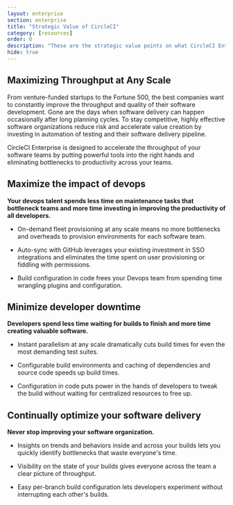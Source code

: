 ```yaml
---
layout: enterprise
section: enterprise
title: "Strategic Value of CircleCI"
category: [resources]
order: 0
description: "These are the strategic value points on what CircleCI Enterprise provides to customers."
hide: true
---
```


## Maximizing Throughput at Any Scale
From venture-funded startups to the Fortune 500, the best companies want to constantly improve the throughput and quality of their software development. Gone are the days when software delivery can happen occasionally after long planning cycles. To stay competitive, highly effective software organizations reduce risk and accelerate value creation by investing in automation of testing and their software delivery pipeline.

CircleCI Enterprise is designed to accelerate the throughput of your software teams by putting powerful tools into the right hands and eliminating bottlenecks to productivity across your teams.


## Maximize the impact of devops
**Your devops talent spends less time on maintenance tasks that bottleneck teams and more time investing in improving the productivity of all developers.**

* On-demand fleet provisioning at any scale means no more bottlenecks and overheads to provision environments for each software team.

* Auto-sync with GitHub leverages your existing investment in SSO integrations and eliminates the time spent on user provisioning or fiddling with permissions.

* Build configuration in code frees your Devops team from spending time wrangling plugins and configuration.

## Minimize developer downtime
**Developers spend less time waiting for builds to finish and more time creating valuable software.**

* Instant parallelism at any scale dramatically cuts build times for even the most demanding test suites.

* Configurable build environments and caching of dependencies and source code speeds up build times.

* Configuration in code puts power in the hands of developers to tweak the build without waiting for centralized resources to free up.

## Continually optimize your software delivery
**Never stop improving your software organization.**

* Insights on trends and behaviors inside and across your builds lets you quickly identify bottlenecks that waste everyone's time.

* Visibility on the state of your builds gives everyone across the team a clear picture of throughput.

* Easy per-branch build configuration lets developers experiment without interrupting each other's builds.
